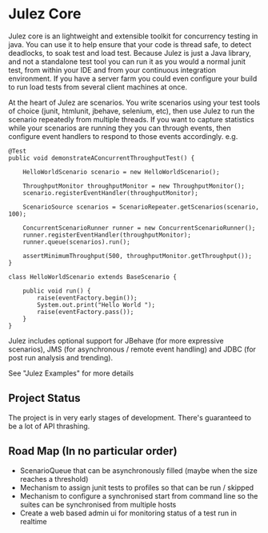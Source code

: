 Julez Core
====================
Julez core is an lightweight and extensible toolkit for concurrency testing in java. 
You can use it to help ensure that your code is thread safe, to detect deadlocks, 
to soak test and load test. Because Julez is just a Java library, and not a standalone 
test tool you can run it as you would a normal junit test, from within your IDE and 
from your continuous integration environment. If you have a server farm you could even 
configure your build to run load tests from several client machines at once.

At the heart of Julez are scenarios. You write scenarios using your test tools of choice 
(junit, htmlunit, jbehave, selenium, etc), then use Julez to run the scenario repeatedly 
from multiple threads. If you want to capture statistics while your scenarios are 
running they you can through events, then configure event handlers to respond to those 
events accordingly. e.g.

    @Test
    public void demonstrateAConcurrentThroughputTest() {

        HelloWorldScenario scenario = new HelloWorldScenario();

        ThroughputMonitor throughputMonitor = new ThroughputMonitor();
        scenario.registerEventHandler(throughputMonitor);                        

        ScenarioSource scenarios = ScenarioRepeater.getScenarios(scenario, 100);        
        
        ConcurrentScenarioRunner runner = new ConcurrentScenarioRunner();
        runner.registerEventHandler(throughputMonitor);
        runner.queue(scenarios).run();

        assertMinimumThroughput(500, throughputMonitor.getThroughput());
    }

    class HelloWorldScenario extends BaseScenario {        
        
        public void run() {
            raise(eventFactory.begin());
            System.out.print("Hello World ");
            raise(eventFactory.pass());
        }
    }

Julez includes optional support for JBehave (for more expressive scenarios), JMS (for 
asynchronous / remote event handling) and JDBC (for post run analysis and trending).

See "Julez Examples" for more details

Project Status
---------------------
The project is in very early stages of development. There's guaranteed to be a lot of API thrashing.

Road Map (In no particular order)
---------------------
* ScenarioQueue that can be asynchronously filled (maybe when the size reaches a threshold)
* Mechanism to assign junit tests to profiles so that can be run / skipped
* Mechanism to configure a synchronised start from command line so the suites can be synchronised from multiple hosts
* Create a web based admin ui for monitoring status of a test run in realtime